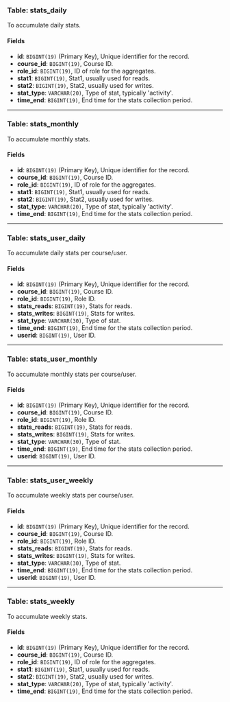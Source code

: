 ### Table: stats_daily

To accumulate daily stats.

#### Fields

- **id**: `BIGINT(19)` (Primary Key), Unique identifier for the record.
- **course_id**: `BIGINT(19)`, Course ID.
- **role_id**: `BIGINT(19)`, ID of role for the aggregates.
- **stat1**: `BIGINT(19)`, Stat1, usually used for reads.
- **stat2**: `BIGINT(19)`, Stat2, usually used for writes.
- **stat_type**: `VARCHAR(20)`, Type of stat, typically 'activity'.
- **time_end**: `BIGINT(19)`, End time for the stats collection period.

---

### Table: stats_monthly

To accumulate monthly stats.

#### Fields

- **id**: `BIGINT(19)` (Primary Key), Unique identifier for the record.
- **course_id**: `BIGINT(19)`, Course ID.
- **role_id**: `BIGINT(19)`, ID of role for the aggregates.
- **stat1**: `BIGINT(19)`, Stat1, usually used for reads.
- **stat2**: `BIGINT(19)`, Stat2, usually used for writes.
- **stat_type**: `VARCHAR(20)`, Type of stat, typically 'activity'.
- **time_end**: `BIGINT(19)`, End time for the stats collection period.

---

### Table: stats_user_daily

To accumulate daily stats per course/user.

#### Fields

- **id**: `BIGINT(19)` (Primary Key), Unique identifier for the record.
- **course_id**: `BIGINT(19)`, Course ID.
- **role_id**: `BIGINT(19)`, Role ID.
- **stats_reads**: `BIGINT(19)`, Stats for reads.
- **stats_writes**: `BIGINT(19)`, Stats for writes.
- **stat_type**: `VARCHAR(30)`, Type of stat.
- **time_end**: `BIGINT(19)`, End time for the stats collection period.
- **userid**: `BIGINT(19)`, User ID.

---

### Table: stats_user_monthly

To accumulate monthly stats per course/user.

#### Fields

- **id**: `BIGINT(19)` (Primary Key), Unique identifier for the record.
- **course_id**: `BIGINT(19)`, Course ID.
- **role_id**: `BIGINT(19)`, Role ID.
- **stats_reads**: `BIGINT(19)`, Stats for reads.
- **stats_writes**: `BIGINT(19)`, Stats for writes.
- **stat_type**: `VARCHAR(30)`, Type of stat.
- **time_end**: `BIGINT(19)`, End time for the stats collection period.
- **userid**: `BIGINT(19)`, User ID.

---

### Table: stats_user_weekly

To accumulate weekly stats per course/user.

#### Fields

- **id**: `BIGINT(19)` (Primary Key), Unique identifier for the record.
- **course_id**: `BIGINT(19)`, Course ID.
- **role_id**: `BIGINT(19)`, Role ID.
- **stats_reads**: `BIGINT(19)`, Stats for reads.
- **stats_writes**: `BIGINT(19)`, Stats for writes.
- **stat_type**: `VARCHAR(30)`, Type of stat.
- **time_end**: `BIGINT(19)`, End time for the stats collection period.
- **userid**: `BIGINT(19)`, User ID.

---

### Table: stats_weekly

To accumulate weekly stats.

#### Fields

- **id**: `BIGINT(19)` (Primary Key), Unique identifier for the record.
- **course_id**: `BIGINT(19)`, Course ID.
- **role_id**: `BIGINT(19)`, ID of role for the aggregates.
- **stat1**: `BIGINT(19)`, Stat1, usually used for reads.
- **stat2**: `BIGINT(19)`, Stat2, usually used for writes.
- **stat_type**: `VARCHAR(20)`, Type of stat, typically 'activity'.
- **time_end**: `BIGINT(19)`, End time for the stats collection period.
